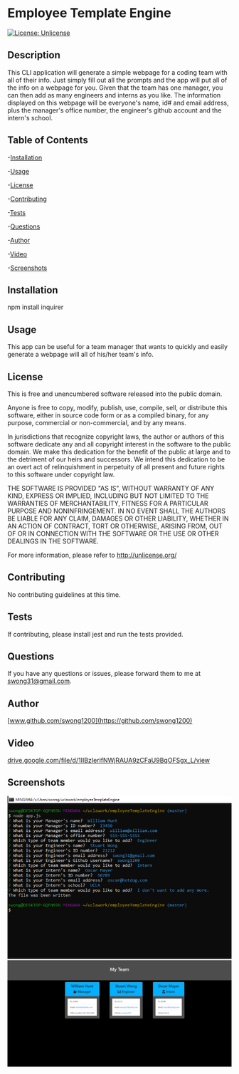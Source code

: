 # Employee Template Engine
[![License: Unlicense](https://img.shields.io/badge/license-Unlicense-blue.svg)](http://unlicense.org/)
## Description
This CLI application will generate a simple webpage for a coding team with all of their info.  Just simply fill out all the prompts and the app will put all of the info on a webpage for you.  Given that the team has one manager, you can then add as many engineers and interns as you like.  The information displayed on this webpage will be everyone's name, id# and email address, plus the manager's office number, the engineer's github account and the intern's school.
## Table of Contents
-[Installation](#installation)

-[Usage](#usage)

-[License](#license)

-[Contributing](#contributing)

-[Tests](#tests)

-[Questions](#questions)

-[Author](#author)

-[Video](#video)

-[Screenshots](#screenshots)
## Installation
npm install inquirer
## Usage
This app can be useful for a team manager that wants to quickly and easily generate a webpage will all of his/her team's info.
## License
This is free and unencumbered software released into the public domain.

Anyone is free to copy, modify, publish, use, compile, sell, or
distribute this software, either in source code form or as a compiled
binary, for any purpose, commercial or non-commercial, and by any
means.

In jurisdictions that recognize copyright laws, the author or authors
of this software dedicate any and all copyright interest in the
software to the public domain. We make this dedication for the benefit
of the public at large and to the detriment of our heirs and
successors. We intend this dedication to be an overt act of
relinquishment in perpetuity of all present and future rights to this
software under copyright law.

THE SOFTWARE IS PROVIDED "AS IS", WITHOUT WARRANTY OF ANY KIND,
EXPRESS OR IMPLIED, INCLUDING BUT NOT LIMITED TO THE WARRANTIES OF
MERCHANTABILITY, FITNESS FOR A PARTICULAR PURPOSE AND NONINFRINGEMENT.
IN NO EVENT SHALL THE AUTHORS BE LIABLE FOR ANY CLAIM, DAMAGES OR
OTHER LIABILITY, WHETHER IN AN ACTION OF CONTRACT, TORT OR OTHERWISE,
ARISING FROM, OUT OF OR IN CONNECTION WITH THE SOFTWARE OR THE USE OR
OTHER DEALINGS IN THE SOFTWARE.

For more information, please refer to <http://unlicense.org/>
## Contributing
No contributing guidelines at this time.
## Tests
If contributing, please install jest and run the tests provided.
## Questions
If you have any questions or issues, please forward them to me at swong31@gmail.com.
## Author
[www.github.com/swong1200](https://github.com/swong1200)
## Video
[drive.google.com/file/d/1IIBzIerifNWjRAUA9zCFaU9BqOFSgx_L/view](https://drive.google.com/file/d/1IIBzIerifNWjRAUA9zCFaU9BqOFSgx_L/view)
## Screenshots
![Command Line](/images/cli.png)
![Webpage](/images/webpage.png)